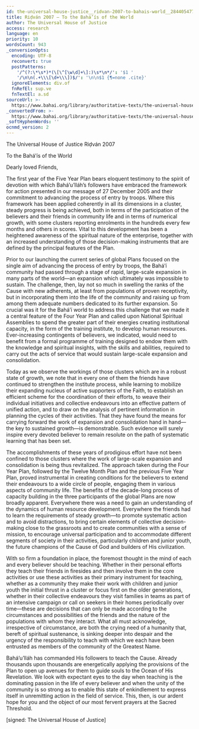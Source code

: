 ```yaml
---
id: the-universal-house-justice__ridvan-2007-to-bahais-world__2844054771__en
title: Riḍván 2007 – To the Bahá’ís of the World
author: The Universal House of Justice
access: research
language: en
priority: 10
wordsCount: 943
_conversionOpts:
  encoding: UTF-8
  reconvert: true
  postPatterns:
    '/^(?:\*\s*)*(\[\^[\w\d]+\]:)\s*\n*/': '$1 '
    '/\n\n(.+\\\[\d+\\\])$/': '\n\n$1 {¶=none .cite}'
  ignoreElements: div.of
  fnRefEl: sup.ve
  fnTextEl: a.sd
sourceUrl: >-
  https://www.bahai.org/library/authoritative-texts/the-universal-house-of-justice/messages/20070421_001/20070421_001.xhtml
_convertedFrom: >-
  https://www.bahai.org/library/authoritative-texts/the-universal-house-of-justice/messages/20070421_001/20070421_001.xhtml
_softHyphenWords: ''
ocnmd_version: 2
---
```

The Universal House of Justice
Riḍván 2007

To the Bahá’ís of the World

Dearly loved Friends,

The first year of the Five Year Plan bears eloquent testimony to the spirit of devotion with which Bahá’u’lláh’s followers have embraced the framework for action presented in our message of 27 December 2005 and their commitment to advancing the process of entry by troops. Where this framework has been applied coherently in all its dimensions in a cluster, steady progress is being achieved, both in terms of the participation of the believers and their friends in community life and in terms of numerical growth, with some clusters reporting enrolments in the hundreds every few months and others in scores. Vital to this development has been a heightened awareness of the spiritual nature of the enterprise, together with an increased understanding of those decision-making instruments that are defined by the principal features of the Plan.

Prior to our launching the current series of global Plans focused on the single aim of advancing the process of entry by troops, the Bahá’í community had passed through a stage of rapid, large-scale expansion in many parts of the world—an expansion which ultimately was impossible to sustain. The challenge, then, lay not so much in swelling the ranks of the Cause with new adherents, at least from populations of proven receptivity, but in incorporating them into the life of the community and raising up from among them adequate numbers dedicated to its further expansion. So crucial was it for the Bahá’í world to address this challenge that we made it a central feature of the Four Year Plan and called upon National Spiritual Assemblies to spend the greater part of their energies creating institutional capacity, in the form of the training institute, to develop human resources. Ever-increasing contingents of believers, we indicated, would need to benefit from a formal programme of training designed to endow them with the knowledge and spiritual insights, with the skills and abilities, required to carry out the acts of service that would sustain large-scale expansion and consolidation.

Today as we observe the workings of those clusters which are in a robust state of growth, we note that in every one of them the friends have continued to strengthen the institute process, while learning to mobilize their expanding nucleus of active supporters of the Faith, to establish an efficient scheme for the coordination of their efforts, to weave their individual initiatives and collective endeavours into an effective pattern of unified action, and to draw on the analysis of pertinent information in planning the cycles of their activities. That they have found the means for carrying forward the work of expansion and consolidation hand in hand—the key to sustained growth—is demonstrable. Such evidence will surely inspire every devoted believer to remain resolute on the path of systematic learning that has been set.

The accomplishments of these years of prodigious effort have not been confined to those clusters where the work of large-scale expansion and consolidation is being thus revitalized. The approach taken during the Four Year Plan, followed by the Twelve Month Plan and the previous Five Year Plan, proved instrumental in creating conditions for the believers to extend their endeavours to a wide circle of people, engaging them in various aspects of community life. The benefits of the decade-long process of capacity building in the three participants of the global Plans are now broadly apparent. Everywhere there was a need to gain an understanding of the dynamics of human resource development. Everywhere the friends had to learn the requirements of steady growth—to promote systematic action and to avoid distractions, to bring certain elements of collective decision-making close to the grassroots and to create communities with a sense of mission, to encourage universal participation and to accommodate different segments of society in their activities, particularly children and junior youth, the future champions of the Cause of God and builders of His civilization.

With so firm a foundation in place, the foremost thought in the mind of each and every believer should be teaching. Whether in their personal efforts they teach their friends in firesides and then involve them in the core activities or use these activities as their primary instrument for teaching, whether as a community they make their work with children and junior youth the initial thrust in a cluster or focus first on the older generations, whether in their collective endeavours they visit families in teams as part of an intensive campaign or call on seekers in their homes periodically over time—these are decisions that can only be made according to the circumstances and possibilities of the friends and the nature of the populations with whom they interact. What all must acknowledge, irrespective of circumstance, are both the crying need of a humanity that, bereft of spiritual sustenance, is sinking deeper into despair and the urgency of the responsibility to teach with which we each have been entrusted as members of the community of the Greatest Name.

Bahá’u’lláh has commanded His followers to teach the Cause. Already thousands upon thousands are energetically applying the provisions of the Plan to open up avenues for them to guide souls to the Ocean of His Revelation. We look with expectant eyes to the day when teaching is the dominating passion in the life of every believer and when the unity of the community is so strong as to enable this state of enkindlement to express itself in unremitting action in the field of service. This, then, is our ardent hope for you and the object of our most fervent prayers at the Sacred Threshold.

\[signed: The Universal House of Justice\]
